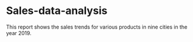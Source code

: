 # Sales-data-analysis
This report shows the sales trends for various products in nine cities in the year 2019.

